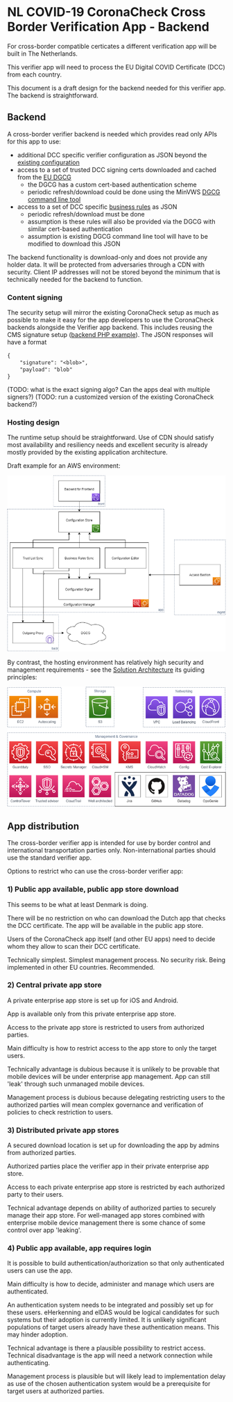 # NL COVID-19 CoronaCheck Cross Border Verification App - Backend

For cross-border compatible certicates a different verification app will be built in The Netherlands.

This verifier app will need to process the EU Digital COVID Certificate (DCC) from each country.

This document is a draft design for the backend needed for this verifier app. The backend is straightforward.

## Backend

A cross-border verifier backend is needed which provides read only APIs for this app to use:
* additional DCC specific verifier configuration as JSON beyond the [existing configuration](../api/README.md)
* access to a set of trusted DCC signing certs downloaded and cached from the [EU DGCG](https://github.com/eu-digital-green-certificates/dgc-gateway)
  * the DGCG has a custom cert-based authentication scheme
  * periodic refresh/download could be done using the MinVWS [DGCG command line tool](https://github.com/minvws/nl-covid19-coronacheck-app-dgcg-integration/tree/main/src/DigitalGreenGatewayTool)
* access to a set of DCC specific [business rules](https://github.com/ehn-dcc-development/dgc-business-rules) as JSON
  * periodic refresh/download must be done
  * assumption is these rules will also be provided via the DGCG with similar cert-based authentication
  * assumption is existing DGCG command line tool will have to be modified to download this JSON

The backend functionality is download-only and does not provide any holder data. It will be protected from adversaries through a CDN with security. Client IP addresses will not be stored beyond the minimum that is technically needed for the backend to function.

### Content signing

The security setup will mirror the existing CoronaCheck setup as much as possible to make it easy for the app developers to use the CoronaCheck backends alongside the Verifier app backend. This includes reusing the CMS signature setup ([backend PHP example](https://github.com/minvws/nl-covid19-coronacheck-app-bff/blob/main/app/Http/Middleware/CMSSignature.php)). The JSON responses will have a format

```
{
    "signature": "<blob>",
    "payload": "blob"
}
```
(TODO: what is the exact signing algo? Can the apps deal with multiple signers?)
(TODO: run a customized version of the existing CoronaCheck backend?)

### Hosting design

The runtime setup should be straightforward. Use of CDN should satisfy most availability and resiliency needs and excellent security is already mostly provided by the existing application architecture.

Draft example for an AWS environment:

![Cloud Components](cloud-components.png)

By contrast, the hosting environment has relatively high security and management requirements - see the [Solution Architecture](../Solution%20Architecture.md) its guiding principles:

![Cloud Services](cloud-services.png)

## App distribution

The cross-border verifier app is intended for use by border control and international transportation parties only. Non-international parties should use the standard verifier app.

Options to restrict who can use the cross-border verifier app:

### 1) Public app available, public app store download

This seems to be what at least Denmark is doing.

There will be no restriction on who can download the Dutch app that checks the DCC certificate. The app will be available in the public app store.

Users of the CoronaCheck app itself (and other EU apps) need to decide whom they allow to scan their DCC certificate.

Technically simplest.
Simplest management process.
No security risk.
Being implemented in other EU countries.
Recommended.

### 2) Central private app store

A private enterprise app store is set up for iOS and Android.

App is available only from this private enterprise app store.

Access to the private app store is restricted to users from authorized parties.

Main difficulty is how to restrict access to the app store to only the target users.

Technically advantage is dubious because it is unlikely to be provable that mobile devices will be under enterprise app management. App can still 'leak' through such unmanaged mobile devices.

Management process is dubious because delegating restricting users to the authorized parties will mean complex governance and verification of policies to check restriction to users.

### 3) Distributed private app stores

A secured download location is set up for downloading the app by admins from authorized parties.

Authorized parties place the verifier app in their private enterprise app store.

Access to each private enterprise app store is restricted by each authorized party to their users.

Technical advantage depends on ability of authorized parties to securely manage their app store. For well-managed app stores combined with enterprise mobile device management there is some chance of some control over app 'leaking'.

### 4) Public app available, app requires login

It is possible to build authentication/authorization so that only authenticated users can use the app.

Main difficulty is how to decide, administer and manage which users are authenticated.

An authentication system needs to be integrated and possibly set up for these users. eHerkenning and eIDAS would be logical candidates for such systems but their adoption is currently limited. It is unlikely significant populations of target users already have these authentication means. This may hinder adoption.

Technical advantage is there a plausible possibility to restrict access. Technical disadvantage is the app will need a network connection while authenticating.

Management process is plausible but will likely lead to implementation delay as use of the chosen authentication system would be a prerequisite for target users at authorized parties.


